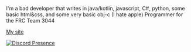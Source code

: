 I'm a bad developer that writes in java/kotlin, javascript, C#, python, some basic html&css, and some very basic obj-c (I hate apple)
Programmer for the FRC Team 3044

[My site](https://nabdev.me)

[![Discord Presence](https://lanyard-profile-readme.vercel.app/api/526776599505403904?borderRadius=20px&bg=000)](https://discord.com/users/526776599505403904)

<!--
**nab138/nab138** is a ✨ _special_ ✨ repository because its `README.md` (this file) appears on your GitHub profile.

Here are some ideas to get you started:

- 🔭 I’m currently working on ...
- 🌱 I’m currently learning ...
- 👯 I’m looking to collaborate on ...
- 🤔 I’m looking for help with ...
- 💬 Ask me about ...
- 📫 How to reach me: ...
- 😄 Pronouns: ...
- ⚡ Fun fact: ...
-->
